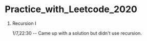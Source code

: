 # Practice_with_Leetcode_2020
<ol>
<li> Recursion I </li>
  <p>1/7,22:30 -- Came up with a solution but didn't use recursion.</p>
</ol>
